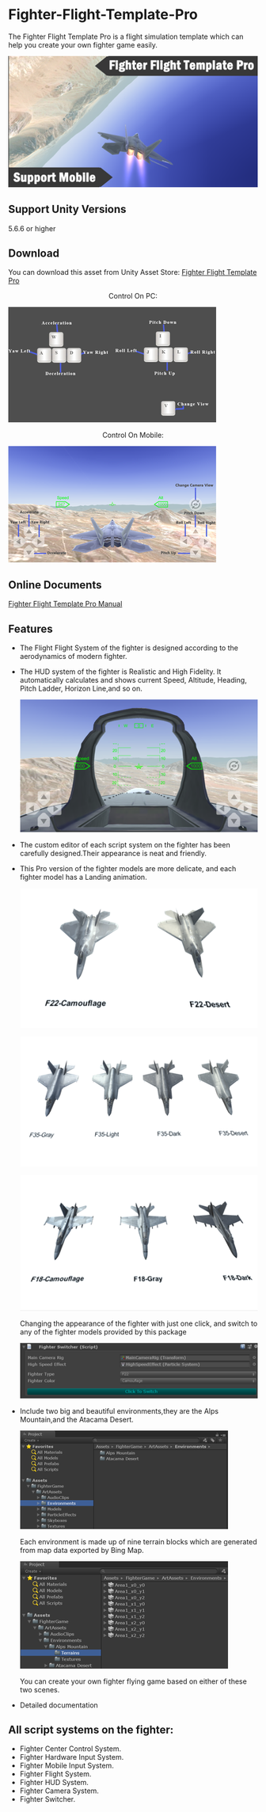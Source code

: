 # Fighter-Flight-Template-Pro

The Fighter Flight Template Pro is a flight simulation template which can help you create your own fighter game easily.

![image](https://github.com/swordmaster003/Fighter-Flight-Template-Pro/blob/master/Screenshots/Cover.png)

## Support Unity Versions

5.6.6 or higher

## Download

You can download this asset from Unity Asset Store:
[Fighter Flight Template Pro](https://assetstore.unity.com/packages/templates/systems/fighter-flight-template-pro-153640)

<center>Control On PC:</center>

![image](https://github.com/swordmaster003/Fighter-Flight-Template-Pro/blob/master/Screenshots/ControlOnPC.png)

<center>Control On Mobile:</center>

![image](https://github.com/swordmaster003/Fighter-Flight-Template-Pro/blob/master/Screenshots/ControlOnMobile.png)

## Online Documents

[Fighter Flight Template Pro Manual](https://www.swordmaster.info/documents/unity-assets-documents/fighter-flight-template-pro-manual-document)

## Features

- The Flight Flight System of the fighter is designed according to the aerodynamics of modern fighter.

- The HUD system of the fighter is Realistic and High Fidelity.
  It automatically calculates and shows current Speed, Altitude, Heading, Pitch Ladder, Horizon Line,and so on.

  ![image](https://github.com/swordmaster003/Fighter-Flight-Template-Pro/blob/master/Screenshots/HUD.png)

- The custom editor of each script system on the fighter has been carefully designed.Their appearance is neat and friendly.

- This Pro version of the fighter models are more delicate, and each fighter model has a Landing animation.

  ![image](https://github.com/swordmaster003/Fighter-Flight-Template-Pro/blob/master/Screenshots/F22Display.png)
 
  ![image](https://github.com/swordmaster003/Fighter-Flight-Template-Pro/blob/master/Screenshots/F35Display.png)
  
  ![image](https://github.com/swordmaster003/Fighter-Flight-Template-Pro/blob/master/Screenshots/F18Display.png)

  Changing the appearance of the fighter with just one click, and switch to any of the fighter models provided by this package

  ![image](https://github.com/swordmaster003/Fighter-Flight-Template-Pro/blob/master/Screenshots/Switcher.png)

- Include two big and beautiful environments,they are the Alps Mountain,and the Atacama Desert.

  ![image](https://github.com/swordmaster003/Fighter-Flight-Template-Pro/blob/master/Screenshots/Environment1.png)

  Each environment is made up of nine terrain blocks which are generated from map data exported by Bing Map.
  
  ![image](https://github.com/swordmaster003/Fighter-Flight-Template-Pro/blob/master/Screenshots/Environment2.png)

  You can create your own fighter flying game based on either of these two scenes.

- Detailed documentation

## All script systems on the fighter:

 - Fighter Center Control System.
 - Fighter Hardware Input System.
 - Fighter Mobile Input System.
 - Fighter Flight System.
 - Fighter HUD System.
 - Fighter Camera System.
 - Fighter Switcher.
